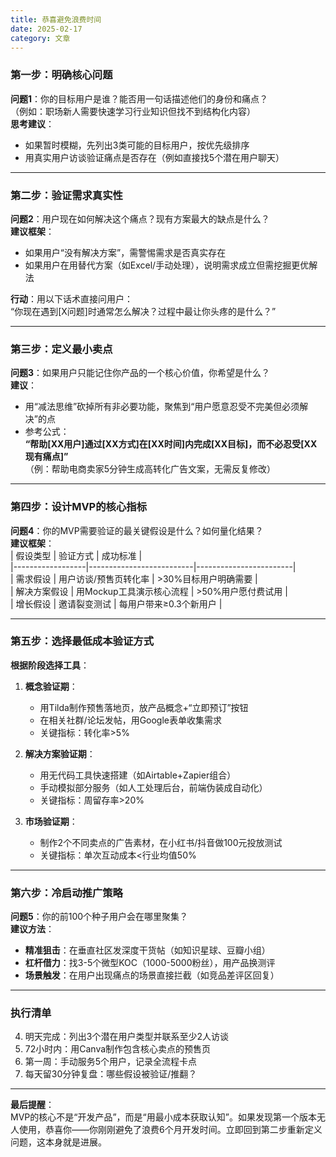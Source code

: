 ```yaml
---
title: 恭喜避免浪费时间
date: 2025-02-17
category: 文章
---
```


### **第一步：明确核心问题**
**问题1**：你的目标用户是谁？能否用一句话描述他们的身份和痛点？  
（例如：职场新人需要快速学习行业知识但找不到结构化内容）  
**思考建议**：  
- 如果暂时模糊，先列出3类可能的目标用户，按优先级排序  
- 用真实用户访谈验证痛点是否存在（例如直接找5个潜在用户聊天）

---

### **第二步：验证需求真实性**
**问题2**：用户现在如何解决这个痛点？现有方案最大的缺点是什么？  
**建议框架**：  
- 如果用户“没有解决方案”，需警惕需求是否真实存在  
- 如果用户在用替代方案（如Excel/手动处理），说明需求成立但需挖掘更优解法  

**行动**：用以下话术直接问用户：  
“你现在遇到[X问题]时通常怎么解决？过程中最让你头疼的是什么？”

---

### **第三步：定义最小卖点**
**问题3**：如果用户只能记住你产品的一个核心价值，你希望是什么？  
**建议**：  
- 用“减法思维”砍掉所有非必要功能，聚焦到“用户愿意忍受不完美但必须解决”的点  
- 参考公式：  
**“帮助[XX用户]通过[XX方式]在[XX时间]内完成[XX目标]，而不必忍受[XX现有痛点]”**  
（例：帮助电商卖家5分钟生成高转化广告文案，无需反复修改）

---

### **第四步：设计MVP的核心指标**
**问题4**：你的MVP需要验证的最关键假设是什么？如何量化结果？  
**建议框架**：  
| 假设类型         | 验证方式                  | 成功标准                |  
|------------------|--------------------------|------------------------|  
| 需求假设         | 用户访谈/预售页转化率    | >30%目标用户明确需要   |  
| 解决方案假设     | 用Mockup工具演示核心流程 | >50%用户愿付费试用     |  
| 增长假设         | 邀请裂变测试             | 每用户带来≥0.3个新用户 |  

---

### **第五步：选择最低成本验证方式**
**根据阶段选择工具**：  
1. **概念验证期**：  
   - 用Tilda制作预售落地页，放产品概念+“立即预订”按钮  
   - 在相关社群/论坛发帖，用Google表单收集需求  
   - 关键指标：转化率>5%  

2. **解决方案验证期**：  
   - 用无代码工具快速搭建（如Airtable+Zapier组合）  
   - 手动模拟部分服务（如人工处理后台，前端伪装成自动化）  
   - 关键指标：周留存率>20%  

3. **市场验证期**：  
   - 制作2个不同卖点的广告素材，在小红书/抖音做100元投放测试  
   - 关键指标：单次互动成本<行业均值50%  

---

### **第六步：冷启动推广策略**
**问题5**：你的前100个种子用户会在哪里聚集？  
**建议方法**：  
- **精准狙击**：在垂直社区发深度干货帖（如知识星球、豆瓣小组）  
- **杠杆借力**：找3-5个微型KOC（1000-5000粉丝），用产品换测评  
- **场景触发**：在用户出现痛点的场景直接拦截（如竞品差评区回复）

---

### **执行清单**
4. 明天完成：列出3个潜在用户类型并联系至少2人访谈  
5. 72小时内：用Canva制作包含核心卖点的预售页  
6. 第一周：手动服务5个用户，记录全流程卡点  
7. 每天留30分钟复盘：哪些假设被验证/推翻？  

---

**最后提醒**：  
MVP的核心不是“开发产品”，而是“用最小成本获取认知”。如果发现第一个版本无人使用，恭喜你——你刚刚避免了浪费6个月开发时间。立即回到第二步重新定义问题，这本身就是进展。